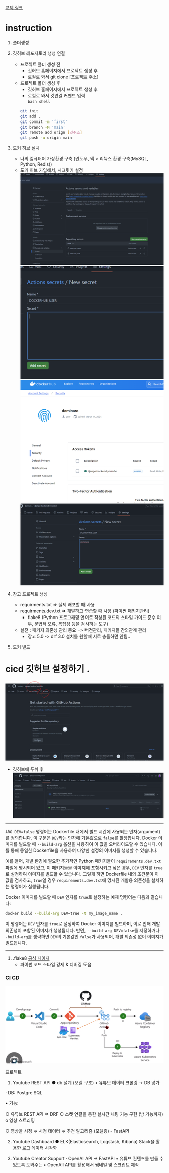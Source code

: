 [교제 링크](https://visioneer.notion.site/Project1_Youtube-988b009559144545aa7e2ab4eb354d6c)  

# instruction  
1. 폴더생성  
2. 깃허브 레포지토리 생성 연결  
   - 프로젝트 폴더 생성 전  
     - 깃허브 홈페이지에서 프로젝트 생성 후 
     - 로컬로 와서 git clone [프로젝트 주소]
   - 프로젝트 폴더 생성 후 
     - 깃허브 홈페이지에서 프로젝트 생성 후  
     - 로컬로 와서 깃연결 커멘드 입력  
     `bash shell`
     ```bash  
     git init  
     git add .  
     git commit -m 'first'  
     git branch -M 'main'  
     git remote add orign [깃주소]  
     git push -u origin main  
     ```

3. 도커 허브 설치  
   - 나의 컴퓨터어 가상환경 구축 (윈도우, 맥 > 리눅스 환경 구축(MySQL, Python, Redis))
   - 도커 허브 가입해서, 시크릿키 설정  
   ![alt text](images/markdown-image-1.png)  
   ![alt text](images/markdown-image-2.png)  
   ![alt text](images/markdown-image-3.png)  
   ![alt text](images/markdown-image-4.png)  

4. 장고 프로젝트 생성  
   - requirments.txt => 실제 배포할 때 사용  
   - requirments.dev.txt => 개발하고 연습할 때 사용 (파이썬 패키지관리)  
     - flake8 (Python 프로그래밍 언어로 작성된 코드의 스타일 가이드 준수 여부, 문법적 오류, 복잡성 등을 검사하는 도구)  
   - 실전 : 패키지 의존성 관리 중요 => 버전관리, 패키지들 간의관계 관리  
     - 장고 5.0 -> drf 3.0  설치를 원할때 서로 충돌하면 안됨..  

5. 도커 빌드  

# cicd 깃허브 설정하기 .  
![alt text](images/markdown-image-5.png)  
- 깃허브에 푸쉬 후  
![alt text](images/markdown-image-6.png)  





----  

`ARG DEV=false` 명령어는 Dockerfile 내에서 빌드 시간에 사용되는 인자(argument)를 정의합니다. 이 구문은 `DEV`라는 인자에 기본값으로 `false`를 할당합니다. Docker 이미지를 빌드할 때 `--build-arg` 옵션을 사용하여 이 값을 오버라이드할 수 있습니다. 이를 통해 동일한 Dockerfile을 사용하여 다양한 설정의 이미지를 생성할 수 있습니다.

예를 들어, 개발 환경에 필요한 추가적인 Python 패키지들이 `requirements.dev.txt` 파일에 명시되어 있고, 이 패키지들을 이미지에 포함시키고 싶은 경우, `DEV` 인자를 `true`로 설정하여 이미지를 빌드할 수 있습니다. 그렇게 하면 Dockerfile 내의 조건문이 이 값을 검사하고, `true`일 경우 `requirements.dev.txt`에 명시된 개발용 의존성을 설치하는 명령어가 실행됩니다.

Docker 이미지를 빌드할 때 `DEV` 인자를 `true`로 설정하는 예제 명령어는 다음과 같습니다:
```bash
docker build --build-arg DEV=true -t my_image_name .
```
이 명령어는 `DEV` 인자를 `true`로 설정하여 Docker 이미지를 빌드하며, 이로 인해 개발 의존성이 포함된 이미지가 생성됩니다. 반면, `--build-arg DEV=false`를 지정하거나 `--build-arg`를 생략하면 `DEV`의 기본값인 `false`가 사용되어, 개발 의존성 없이 이미지가 빌드됩니다.  

---  

1. .flake8 [공식 페이지](https://peps.python.org/pep-0008/)  
   - 파이썬 코드 스타일 강제 & 디버깅 도움  





### CI CD  
![alt text](images/markdown-image.png)  


프로젝트

1. Youtube REST API
● db 설계 (모델 구조)
• 유튜브 데이터 크롤링 → DB 넣가

· DB: Postgre SQL

• 기능:

○ 유튜브 REST API ⇒ DRF
○ 소켓 연결을 통한 실시간 채팅 기능 구현 (방 기능까지)
o 영상 스트리밍

○ 영상을 시청 ⇒ 시청 데이터 ⇒ 추천 알고리즘 (모델링) - FastAPI

2. Youtube Dashboard
● ELK(Elasticsearch, Logstash, Kibana) Stack을 활용한 로그 데이터 시각화

3. Youtube Creator Support
· OpenAI API -> FastAPI
• 유튜브 컨텐츠를 만들 수 있도록 도와주는
• OpenAIl API를 활용해서 썸네일 및 스크립트 제작
